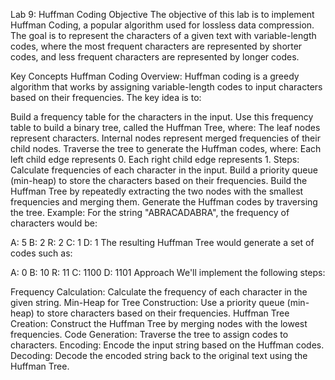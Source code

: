 Lab 9: Huffman Coding
Objective
The objective of this lab is to implement Huffman Coding, a popular algorithm used for lossless data compression. The goal is to represent the characters of a given text with variable-length codes, where the most frequent characters are represented by shorter codes, and less frequent characters are represented by longer codes.

Key Concepts
Huffman Coding Overview:
Huffman coding is a greedy algorithm that works by assigning variable-length codes to input characters based on their frequencies. The key idea is to:

Build a frequency table for the characters in the input.
Use this frequency table to build a binary tree, called the Huffman Tree, where:
The leaf nodes represent characters.
Internal nodes represent merged frequencies of their child nodes.
Traverse the tree to generate the Huffman codes, where:
Each left child edge represents 0.
Each right child edge represents 1.
Steps:
Calculate frequencies of each character in the input.
Build a priority queue (min-heap) to store the characters based on their frequencies.
Build the Huffman Tree by repeatedly extracting the two nodes with the smallest frequencies and merging them.
Generate the Huffman codes by traversing the tree.
Example:
For the string "ABRACADABRA", the frequency of characters would be:

A: 5
B: 2
R: 2
C: 1
D: 1
The resulting Huffman Tree would generate a set of codes such as:

A: 0
B: 10
R: 11
C: 1100
D: 1101
Approach
We'll implement the following steps:

Frequency Calculation: Calculate the frequency of each character in the given string.
Min-Heap for Tree Construction: Use a priority queue (min-heap) to store characters based on their frequencies.
Huffman Tree Creation: Construct the Huffman Tree by merging nodes with the lowest frequencies.
Code Generation: Traverse the tree to assign codes to characters.
Encoding: Encode the input string based on the Huffman codes.
Decoding: Decode the encoded string back to the original text using the Huffman Tree.

